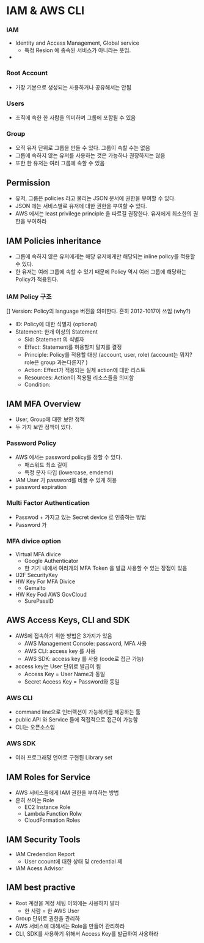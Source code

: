 # IAM & AWS CLI

### IAM

- Identity and Access Management, Global service 
  - 특정 Resion 에 종속된 서비스가 아니라는 뜻임. 
- 

### Root Account

- 가장 기본으로 생성되는  사용하거나 공유해서는 안됨 

### Users

- 조직에 속한 한 사람을 의미하며 그룹에 포함될 수 있음

### Group 

- 오직 유저 단위로 그룹을 만들 수 있다. 그룹이 속할 수는 없음
- 그룹에 속하지 않는 유저를 사용하는 것은 가능하나 권장하지는 않음
- 또한 한 유저는 여러 그룹에 속할 수 있음

## Permission

- 유저, 그룹은 policies 라고 불리는 JSON 문서에 권한을 부여할 수 있다. 
- JSON 에는 서비스별로 유저에 대한 권한을 부여할 수 있다.
- AWS 에서는 least privilege principle 을 따르길 권장한다. 유저에게 최소한의 권한을 부여하라

## IAM Policies inheritance

- 그룹에 속하지 않은 유저에게는 해당 유저에게만 해당되는 inline policy를 적용할 수 있다.
- 한 유저는 여러 그룹에 속할 수 있기 때문에 Policy 역시 여러 그룹에 해당하는 Policy가 적용된다.

### IAM Policy 구조

[] Version: Policy의 language 버전을 의미한다. 흔히 2012-1017이 쓰임 (why?)

- ID:  Policy에 대한 식별자 (optional)
- Statement: 한개 이상의 Statement
  - Sid: Statement 의 식별자
  - Effect: Statement를 허용할지 말지를 결정
  - Principle: Policy를 적용할 대상 (account, user, role) (account는 뭐지? role은 group 과는다른지? )
  - Action: Effect가 적용되는 실제 action에 대한 리스트
  - Resources: Action이 적용될 리소스들을 의미함
  - Condition: 

## IAM MFA Overview

- User, Group에 대한 보안 정책
- 두 가지 보안 정책이 있다.

### Password Policy

- AWS 에서는 password policy를 정할 수 있다.
  - 패스워드 최소 길이 
  - 특정 문자 타입 (lowercase, emdemd)
- IAM User 가 password를 바꿀 수 있게 허용
- password expiration 

### Multi Factor Authentication

- Passwod + 가지고 있는 Secret device 로 인증하는 방법
- Password 가 

### MFA divice option

- Virtual MFA divice
  - Google Authenticator
  - 한 기기 내에서 여러개의 MFA Token 을 발급 사용할 수 있는 장점이 있음
- U2F SecurityKey
- HW Key For MFA Divice
  - Gemalto
- HW Key Fod AWS GovCloud
  - SurePassID

## AWS Access Keys, CLI and SDK

- AWS에 접속하기 위한 방법은 3가지가 있음
  - AWS Management Console: password, MFA 사용
  - AWS CLI: access key 를 사용
  - AWS SDK: access key 를 사용 (code로 접근 가능)
- access key는 User 단위로 발급이 됨 
  - Access Key = User Name과 동일
  - Secret Access Key = Password와 동일

### AWS CLI

- command line으로 인터랙션이 가능하게끔 제공하는 툴
- public API 와 Service 들에 직접적으로 접근이 가능함
- CLI는 오픈소스임

### AWS SDK

- 여러 프로그래밍 언어로 구현된 Library set

## IAM Roles for Service

- AWS 서비스들에게 IAM 권한을 부여하는 방법
- 흔히 쓰이는 Role
  - EC2 Instance Role
  - Lambda Function Rolw
  - CloudFormation Roles

## IAM Security Tools

- IAM Credendion Report
  - User ccount에 대한 상태 및 credential 제
- IAM Acess Advisor 

## IAM best practive

- Root 계정을 계정 세팅 이외에는 사용하지 말라
  - 한 사람 = 한 AWS User
- Group 단위로 권한을 관리하
- AWS 서비스에 대해서는 Role을 만들어 관리하라
- CLI, SDK를 사용하기 위해서 Access Key를 발급하여 사용하라 

